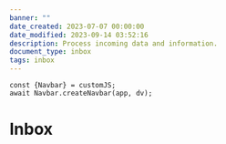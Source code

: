 ```yaml
---
banner: ""
date_created: 2023-07-07 00:00:00
date_modified: 2023-09-14 03:52:16
description: Process incoming data and information.
document_type: inbox
tags: inbox
---
```



```dataviewjs
const {Navbar} = customJS;
await Navbar.createNavbar(app, dv); 
```

# Inbox
